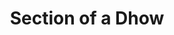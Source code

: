 ---
title: Section of a Dhow

description: '“Section of Vessel, Showing the Manner of Stowing Slaves on Board,” The Illustrated London News, March 1, 1873, 208. Courtesy of University Libraries, University of Missouri.'

image_path: /assets/images/gallery/dhow_section.jpg

index: 22
---